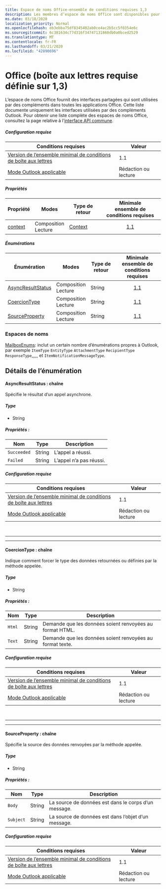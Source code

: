 ```yaml
---
title: Espace de noms Office-ensemble de conditions requises 1,3
description: Les membres d’espace de noms Office sont disponibles pour les compléments Outlook à l’aide de l’API de boîte aux lettres Set 1,3.
ms.date: 03/18/2020
localization_priority: Normal
ms.openlocfilehash: eb3ebba75df8345402ab0ce4ac2b5cc5f0354e6c
ms.sourcegitcommit: 6c381634c77d316f34747131860db0a0bced2529
ms.translationtype: MT
ms.contentlocale: fr-FR
ms.lasthandoff: 03/21/2020
ms.locfileid: "42890696"
---
```

# <a name="office-mailbox-requirement-set-13"></a>Office (boîte aux lettres requise définie sur 1,3)

L’espace de noms Office fournit des interfaces partagées qui sont utilisées par des compléments dans toutes les applications Office. Cette liste documente uniquement les interfaces utilisées par des compléments Outlook. Pour obtenir une liste complète des espaces de noms Office, consultez la page relative à l’[interface API commune](/javascript/api/office).

##### <a name="requirements"></a>Configuration requise

|Conditions requises| Valeur|
|---|---|
|[Version de l’ensemble minimal de conditions de boîte aux lettres](../../requirement-sets/outlook-api-requirement-sets.md)| 1.1|
|[Mode Outlook applicable](../../../outlook/outlook-add-ins-overview.md#extension-points)| Rédaction ou lecture|

##### <a name="properties"></a>Propriétés

| Propriété | Modes | Type de retour | Minimale<br>ensemble de conditions requises |
|---|---|---|:---:|
| [context](office.context.md) | Composition<br>Lecture | [Context](/javascript/api/office/office.context?view=outlook-js-1.3) | [1.1](../requirement-set-1.1/outlook-requirement-set-1.1.md) |

##### <a name="enumerations"></a>Énumérations

| Énumération | Modes | Type de retour | Minimale<br>ensemble de conditions requises |
|---|---|---|:---:|
| [AsyncResultStatus](#asyncresultstatus-string) | Composition<br>Lecture | String | [1.1](../requirement-set-1.1/outlook-requirement-set-1.1.md) |
| [CoercionType](#coerciontype-string) | Composition<br>Lecture | String | [1.1](../requirement-set-1.1/outlook-requirement-set-1.1.md) |
| [SourceProperty](#sourceproperty-string) | Composition<br>Lecture | String | [1.1](../requirement-set-1.1/outlook-requirement-set-1.1.md) |

### <a name="namespaces"></a>Espaces de noms

[MailboxEnums](/javascript/api/outlook/office.mailboxenums.attachmentcontentformat?view=outlook-js-1.3): inclut un certain nombre d’énumérations propres à Outlook, par exemple `ItemType` `EntityType` `AttachmentType` `RecipientType` `ResponseType`,,,,, et `ItemNotificationMessageType`.

## <a name="enumeration-details"></a>Détails de l’énumération

#### <a name="asyncresultstatus-string"></a>AsyncResultStatus : chaîne

Spécifie le résultat d’un appel asynchrone.

##### <a name="type"></a>Type

*   String

##### <a name="properties"></a>Propriétés :

|Nom| Type| Description|
|---|---|---|
|`Succeeded`| String|L’appel a réussi.|
|`Failed`| String|L’appel n’a pas réussi.|

##### <a name="requirements"></a>Configuration requise

|Conditions requises| Valeur|
|---|---|
|[Version de l’ensemble minimal de conditions de boîte aux lettres](../../requirement-sets/outlook-api-requirement-sets.md)| 1.1|
|[Mode Outlook applicable](../../../outlook/outlook-add-ins-overview.md#extension-points)| Rédaction ou lecture|

<br>

---
---

#### <a name="coerciontype-string"></a>CoercionType : chaîne

Indique comment forcer le type des données retournées ou définies par la méthode appelée.

##### <a name="type"></a>Type

*   String

##### <a name="properties"></a>Propriétés :

|Nom| Type| Description|
|---|---|---|
|`Html`| String|Demande que les données soient renvoyées au format HTML.|
|`Text`| String|Demande que les données soient renvoyées au format texte.|

##### <a name="requirements"></a>Configuration requise

|Conditions requises| Valeur|
|---|---|
|[Version de l’ensemble minimal de conditions de boîte aux lettres](../../requirement-sets/outlook-api-requirement-sets.md)| 1.1|
|[Mode Outlook applicable](../../../outlook/outlook-add-ins-overview.md#extension-points)| Rédaction ou lecture|

<br>

---
---

#### <a name="sourceproperty-string"></a>SourceProperty : chaîne

Spécifie la source des données renvoyées par la méthode appelée.

##### <a name="type"></a>Type

*   String

##### <a name="properties"></a>Propriétés :

|Nom| Type| Description|
|---|---|---|
|`Body`| String|La source de données est dans le corps d’un message.|
|`Subject`| String|La source de données est dans l’objet d’un message.|

##### <a name="requirements"></a>Configuration requise

|Conditions requises| Valeur|
|---|---|
|[Version de l’ensemble minimal de conditions de boîte aux lettres](../../requirement-sets/outlook-api-requirement-sets.md)| 1.1|
|[Mode Outlook applicable](../../../outlook/outlook-add-ins-overview.md#extension-points)| Rédaction ou lecture|
